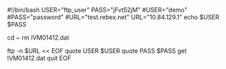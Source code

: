 #!/bin/bash
USER="ftp_user"
PASS="jFvt52jM"
#USER="demo"
#PASS="password"
#URL="test.rebex.net"
URL="10.84.129.1"
echo $USER $PASS

cd ~
rm IVM01412.dat

ftp -n $URL << EOF
quote USER $USER
quote PASS $PASS
get IVM01412.dat
quit
EOF
